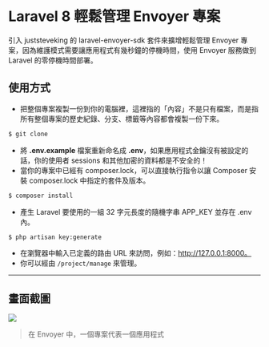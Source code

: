 # Laravel 8 輕鬆管理 Envoyer 專案

引入 juststeveking 的 laravel-envoyer-sdk 套件來擴增輕鬆管理 Envoyer 專案，因為維護模式需要讓應用程式有幾秒鐘的停機時間，使用 Envoyer 服務做到 Laravel 的零停機時間部署。

## 使用方式
- 把整個專案複製一份到你的電腦裡，這裡指的「內容」不是只有檔案，而是指所有整個專案的歷史紀錄、分支、標籤等內容都會複製一份下來。
```sh
$ git clone
```
- 將 __.env.example__ 檔案重新命名成 __.env__，如果應用程式金鑰沒有被設定的話，你的使用者 sessions 和其他加密的資料都是不安全的！
- 當你的專案中已經有 composer.lock，可以直接執行指令以讓 Composer 安裝 composer.lock 中指定的套件及版本。
```sh
$ composer install
```
- 產生 Laravel 要使用的一組 32 字元長度的隨機字串 APP_KEY 並存在 .env 內。
```sh
$ php artisan key:generate
```
- 在瀏覽器中輸入已定義的路由 URL 來訪問，例如：http://127.0.0.1:8000。
- 你可以經由 `/project/manage` 來管理。

----

## 畫面截圖
![](https://i.imgur.com/3uFIAnp.png)
> 在 Envoyer 中，一個專案代表一個應用程式